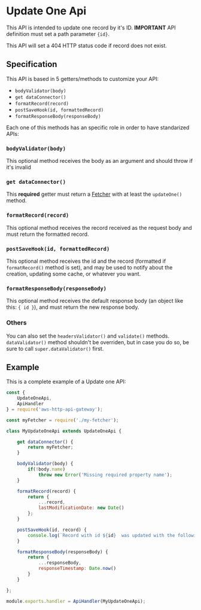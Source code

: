 # Update One Api

This API is intended to update one record by it's ID. **IMPORTANT** API definition must set a path parameter `{id}`.

This API will set a 404 HTTP status code if record does not exist.

## Specification

This API is based in 5 getters/methods to customize your API:

- `bodyValidator(body)`
- `get dataConnector()`
- `formatRecord(record)`
- `postSaveHook(id, formattedRecord)`
- `formatResponseBody(responseBody)`

Each one of this methods has an specific role in order to have standarized APIs:

### `bodyValidator(body)`

This optional method receives the body as an argument and should throw if it's invalid

### `get dataConnector()`

This **required** getter must return a [Fetcher](fetchers.md) with at least the `updateOne()` method.

### `formatRecord(record)`

This optional method receives the record received as the request body and must return the formatted record.

### `postSaveHook(id, formattedRecord)`

This optional method receives the id and the record (formatted if `formatRecord()` method is set), and may be used to notify about the creation, updating some cache, or whatever you want.

### `formatResponseBody(responseBody)`

This optional method receives the default response body (an object like this: `{ id }`), and must return the new response body.

### Others

You can also set the `headersValidator()` and `validate()` methods. `dataValidator()` method shouldn't be overriden, but in case you do so, be sure to call `super.dataValidator()` first.

## Example

This is a complete example of a Update one API:

```js
const {
	UpdateOneApi,
	ApiHandler
} = require('aws-http-api-gateway');

const myFetcher = require('./my-fetcher');

class MyUpdateOneApi extends UpdateOneApi {

	get dataConnector() {
		return myFetcher;
	}

	bodyValidator(body) {
		if(!body.name)
			throw new Error('Missing required property name');
	}

	formatRecord(record) {
		return {
			...record,
			lastModificationDate: new Date()
		};
	}

	postSaveHook(id, record) {
		console.log(`Record with id ${id}  was updated with the following data: ${JSON.stringify(record)}`);
	}

	formatResponseBody(responseBody) {
		return {
			...responseBody,
			responseTimestamp: Date.now()
		}
	}

};

module.exports.handler = ApiHandler(MyUpdateOneApi);
```
